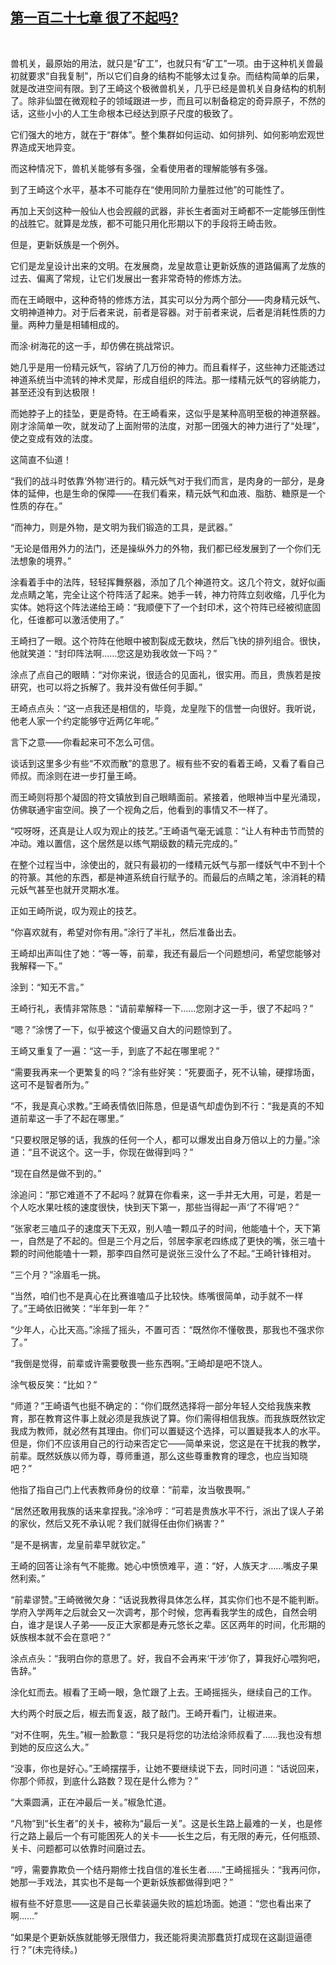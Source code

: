 ## [第一百二十七章 很了不起吗?](https://www.xxbiquge.com/11_11207/9134774.html)
﻿

  兽机关，最原始的用法，就只是“矿工”，也就只有“矿工”一项。由于这种机关兽最初就要求“自我复制”，所以它们自身的结构不能够太过复杂。而结构简单的后果，就是改进空间有限。到了王崎这个极微兽机关，几乎已经是兽机关自身结构的机制了。除非仙盟在微观粒子的领域跟进一步，而且可以制备稳定的奇异原子，不然的话，这些小小的人工生命根本已经达到原子尺度的极致了。

  它们强大的地方，就在于“群体”。整个集群如何运动、如何排列、如何影响宏观世界造成天地异变。

  而这种情况下，兽机关能够有多强，全看使用者的理解能够有多强。

  到了王崎这个水平，基本不可能存在“使用同阶力量胜过他”的可能性了。

  再加上天剑这种一般仙人也会觊觎的武器，非长生者面对王崎都不一定能够压倒性的战胜它。就算是龙族，都不可能只用化形期以下的手段将王崎击败。

  但是，更新妖族是一个例外。

  它们是龙皇设计出来的文明。在发展商，龙皇故意让更新妖族的道路偏离了龙族的过去、偏离了常规，让它们发展出一套非常奇特的修炼方法。

  而在王崎眼中，这种奇特的修炼方法，其实可以分为两个部分——肉身精元妖气、文明神道神力。对于后者来说，前者是容器。对于前者来说，后者是消耗性质的力量。两种力量是相辅相成的。

  而涂·树海花的这一手，却仿佛在挑战常识。

  她几乎是用一份精元妖气，容纳了几万份的神力。而且看样子，这些神力还能透过神道系统当中流转的神术灵犀，形成自组织的阵法。那一缕精元妖气的容纳能力，甚至还没有到达极限！

  而她脖子上的挂坠，更是奇特。在王崎看来，这似乎是某种高明至极的神道祭器。刚才涂简单一吹，就发动了上面附带的法度，对那一团强大的神力进行了“处理”，使之变成有效的法度。

  这简直不仙道！

  “我们的战斗时依靠‘外物’进行的。精元妖气对于我们而言，是肉身的一部分，是身体的延伸，也是生命的保障——在我们看来，精元妖气和血液、脂肪、糖原是一个性质的存在。”

  “而神力，则是外物，是文明为我们锻造的工具，是武器。”

  “无论是借用外力的法门，还是操纵外力的外物，我们都已经发展到了一个你们无法想象的境界。”

  涂看着手中的法阵，轻轻挥舞祭器，添加了几个神道符文。这几个符文，就好似画龙点睛之笔，完全让这个符阵活了起来。她手一转，神力符阵立刻收缩，几乎化为实体。她将这个阵法递给王崎：“我顺便下了一个封印术，这个符阵已经被彻底固化，任谁都可以激活使用了。”

  王崎扫了一眼。这个符阵在他眼中被割裂成无数块，然后飞快的排列组合。很快，他就笑道：“封印阵法啊……您这是劝我收敛一下吗？”

  涂点了点自己的眼睛：“对你来说，很适合的见面礼，很实用。而且，贵族若是按研究，也可以将之拆解了。我并没有做任何手脚。”

  王崎点点头：“这一点我还是相信的，毕竟，龙皇陛下的信誉一向很好。我听说，他老人家一个约定能够守近两亿年呢。”

  言下之意——你看起来可不怎么可信。

  谈话到这里多少有些“不欢而散”的意思了。椒有些不安的看着王崎，又看了看自己师叔。而涂则在进一步打量王崎。

  而王崎则将那个凝固的符文镇放到自己眼睛面前。紧接着，他眼神当中星光涌现，仿佛联通宇宙空间。换了一个视角之后，他看到的事情又不一样了。

  “哎呀呀，还真是让人叹为观止的技艺。”王崎语气毫无诚意：“让人有种击节而赞的冲动。难以置信，这个居然是以练气期级数的精元完成的。”

  在整个过程当中，涂使出的，就只有最初的一缕精元妖气与那一缕妖气中不到十个的符篆。其他的东西，都是神道系统自行赋予的。而最后的点睛之笔，涂消耗的精元妖气甚至也就开灵期水准。

  正如王崎所说，叹为观止的技艺。

  “你喜欢就有，希望对你有用。”涂行了半礼，然后准备出去。

  王崎却出声叫住了她：“等一等，前辈，我还有最后一个问题想问，希望您能够对我解释一下。”

  涂到：“知无不言。”

  王崎行礼，表情非常陈恳：“请前辈解释一下……您刚才这一手，很了不起吗？”

  “嗯？”涂愣了一下，似乎被这个傻逼又自大的问题惊到了。

  王崎又重复了一遍：“这一手，到底了不起在哪里呢？”

  “需要我再来一个更繁复的吗？”涂有些好笑：“死要面子，死不认输，硬撑场面，这可不是智者所为。”

  “不，我是真心求教。”王崎表情依旧陈恳，但是语气却虚伪到不行：“我是真的不知道前辈这一手了不起在哪里。”

  “只要权限足够的话，我族的任何一个人，都可以爆发出自身万倍以上的力量。”涂道：“且不说这个。这一手，你现在做得到吗？”

  “现在自然是做不到的。”

  涂追问：“那它难道不了不起吗？就算在你看来，这一手并无大用，可是，若是一个人吃水果吐核的速度很快，快到天下第一，那些当得起一声‘了不得’吧？”

  “张家老三嗑瓜子的速度天下无双，别人嗑一颗瓜子的时间，他能嗑十个，天下第一，自然是了不起的。但是三个月之后，邻居李家老四练成了更快的嘴，张三嗑十颗的时间他能嗑十一颗，那李四自然可是说张三没什么了不起。”王崎针锋相对。

  “三个月？”涂眉毛一挑。

  “当然，咱们也不是真心在比赛谁嗑瓜子比较快。练嘴很简单，动手就不一样了。”王崎依旧微笑：“半年到一年？”

  “少年人，心比天高。”涂摇了摇头，不置可否：“既然你不懂敬畏，那我也不强求你了。”

  “我倒是觉得，前辈或许需要敬畏一些东西啊。”王崎却是吧不饶人。

  涂气极反笑：“比如？”

  “师道？”王崎语气也挺不确定的：“你们既然选择将一部分年轻人交给我族来教育，那在教育这件事上就必须是我族说了算。你们需得相信我族。而我族既然钦定我成为教师，就必然有其理由。你们可以置疑这个选择，可以置疑我本人的水平。但是，你们不应该用自己的行动来否定它——简单来说，您这是在干扰我的教学，前辈。既然妖族以师为尊，尊师重道，那么这些尊重教育的理念，也应当知晓吧？”

  他指了指自己门上代表教师身份的纹章：“前辈，汝当敬畏啊。”

  “居然还敢用我族的话来拿捏我。”涂冷哼：“可若是贵族水平不行，派出了误人子弟的家伙，然后又死不承认呢？我们就得任由你们祸害？”

  “是不是祸害，龙皇前辈早就钦定。”

  王崎的回答让涂有气不能撒。她心中愤愤难平，道：“好，人族天才……嘴皮子果然利索。”

  “前辈谬赞。”王崎微微欠身：“话说我教得具体怎么样，其实你们也不是不能判断。学府入学两年之后就会又一次调考，那个时候，您再看我学生的成色，自然会明白，谁才是误人子弟——反正大家都是寿元悠长之辈。区区两年的时间，化形期的妖族根本就不会在意吧？”

  涂点点头：“我明白你的意思了。好，我自不会再来‘干涉’你了，算我好心喂狗吧，告辞。”

  涂化虹而去。椒看了王崎一眼，急忙跟了上去。王崎摇摇头，继续自己的工作。

  大约两个时辰之后，椒去而复返，敲了敲门。王崎开看门，让椒进来。

  “对不住啊，先生。”椒一脸歉意：“我只是将您的功法给涂师叔看了……我也没有想到她的反应这么大。”

  “没事，你也是好心。”王崎摆摆手，让她不要继续说下去，同时问道：“话说回来，你那个师叔，到底什么路数？现在是什么修为？”

  “大乘圆满，正在冲最后一关。”椒急忙道。

  “凡物”到“长生者”的关卡，被称为“最后一关”。这是长生路上最难的一关，也是修行之路上最后一个有可能困死人的关卡——长生之后，有无限的寿元，任何瓶颈、关卡、问题都可以依靠时间磨过去。

  “哼，需要靠欺负一个结丹期修士找自信的准长生者……”王崎摇摇头：“我再问你，她那一手戏法，其实也不是每一个更新妖族都做得到吧？”

  椒有些不好意思——这是自己长辈装逼失败的尴尬场面。她道：“您也看出来了啊……”

  “如果是个更新妖族就能够无限借力，我还能将奧流那蠢货打成现在这副逗逼德行？”(未完待续。)
